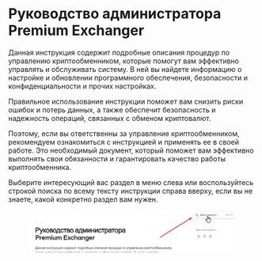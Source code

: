 # Руководство администратора Premium Exchanger

Данная инструкция содержит подробные описания процедур по управлению криптообменником, которые помогут вам эффективно управлять и обслуживать систему. В ней вы найдете информацию о настройке и обновлении программного обеспечения, безопасности и конфиденциальности и прочих настройках.

Правильное использование инструкции поможет вам снизить риски ошибок и потерь данных, а также обеспечит безопасность и надежность операций, связанных с обменом криптовалют.

Поэтому, если вы ответственны за управление криптообменником, рекомендуем ознакомиться с инструкцией и применять ее в своей работе. Это необходимый документ, который поможет вам эффективно выполнять свои обязанности и гарантировать качество работы криптообменника.

Выберите интересующий вас раздел в меню слева или воспользуйтесь строкой поиска по всему тексту инструкции справа вверху, если вы не знаете, какой конкретно раздел вам нужен.

<figure><img src=".gitbook/assets/image (2061).png" alt="" width="563"><figcaption></figcaption></figure>
